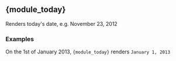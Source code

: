 ## {module_today}

Renders today's date, e.g. November 23, 2012

### Examples

On the 1st of January 2013, `{module_today}` renders `January 1, 2013`
